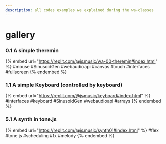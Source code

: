 ```yaml
---
description: all codes examples we explained during the wa-classes
---
```


# gallery

### 0.1 A simple theremin

{% embed url="https://replit.com/@jsmusic/wa-00-theremin#index.html" %}
\#mouse #SinusoidGen #webaudioapi #canvas #touch #interfaces #fullscreen
{% endembed %}

### 1.1 A simple Keyboard (controlled by keyboard)

{% embed url="https://replit.com/@jsmusic/keyboard#index.html" %}
\#interfaces  #keyboard #SinusoidGen #webaudioapi #arrays
{% endembed %}

### 5.1 A synth in tone.js

{% embed url="https://replit.com/@jsmusic/synth01#index.html" %}
\#flex #tone.js #scheduling #fx #melody
{% endembed %}

